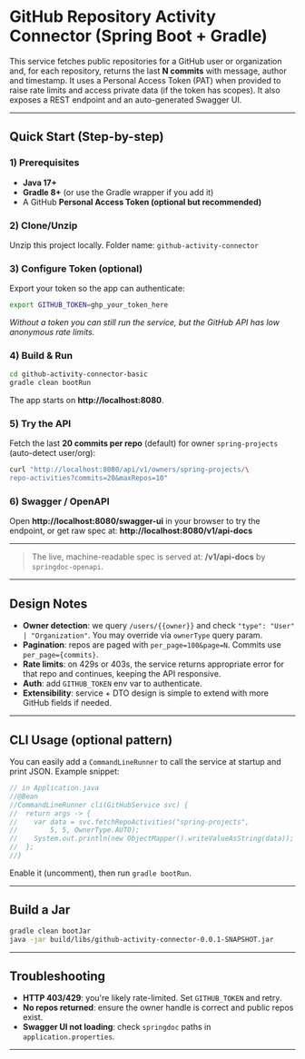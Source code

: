 # GitHub Repository Activity Connector (Spring Boot + Gradle)

This service fetches public repositories for a GitHub user
or organization and, for each repository, returns the last
**N commits** with message, author and timestamp. It uses a
Personal Access Token (PAT) when provided to raise rate
limits and access private data (if the token has scopes).
It also exposes a REST endpoint and an auto-generated
Swagger UI.

---

## Quick Start (Step-by-step)

### 1) Prerequisites
- **Java 17+**
- **Gradle 8+** (or use the Gradle wrapper if you add it)
- A GitHub **Personal Access Token (optional but recommended)**

### 2) Clone/Unzip
Unzip this project locally. Folder name:
`github-activity-connector`

### 3) Configure Token (optional)
Export your token so the app can authenticate:
```bash
export GITHUB_TOKEN=ghp_your_token_here
```
*Without a token you can still run the service, but the
GitHub API has low anonymous rate limits.*

### 4) Build & Run
```bash
cd github-activity-connector-basic
gradle clean bootRun
```
The app starts on **http://localhost:8080**.

### 5) Try the API
Fetch the last **20 commits per repo** (default) for owner
`spring-projects` (auto-detect user/org):
```bash
curl "http://localhost:8080/api/v1/owners/spring-projects/\
repo-activities?commits=20&maxRepos=10"
```

### 6) Swagger / OpenAPI
Open **http://localhost:8080/swagger-ui** in your browser
to try the endpoint, or get raw spec at:
**http://localhost:8080/v1/api-docs**

---

> The live, machine-readable spec is served at:
> **/v1/api-docs** by `springdoc-openapi`.

---

## Design Notes

- **Owner detection**: we query `/users/{{owner}}` and check
  `"type": "User" | "Organization"`. You may override via
  `ownerType` query param.
- **Pagination**: repos are paged with `per_page=100&page=N`.
  Commits use `per_page={commits}`.
- **Rate limits**: on 429s or 403s, the service returns appropriate error for that repo and continues, keeping the API
  responsive.
- **Auth**: add `GITHUB_TOKEN` env var to authenticate.
- **Extensibility**: service + DTO design is simple to extend
  with more GitHub fields if needed.

---

## CLI Usage (optional pattern)

You can easily add a `CommandLineRunner` to call the service
at startup and print JSON. Example snippet:

```java
// in Application.java
//@Bean
//CommandLineRunner cli(GitHubService svc) {
//  return args -> {
//    var data = svc.fetchRepoActivities("spring-projects",
//        5, 5, OwnerType.AUTO);
//    System.out.println(new ObjectMapper().writeValueAsString(data));
//  };
//}
```

Enable it (uncomment), then run `gradle bootRun`.

---
## Build a Jar
```bash
gradle clean bootJar
java -jar build/libs/github-activity-connector-0.0.1-SNAPSHOT.jar
```

---

## Troubleshooting

- **HTTP 403/429**: you're likely rate-limited. Set
  `GITHUB_TOKEN` and retry.
- **No repos returned**: ensure the owner handle is correct
  and public repos exist.
- **Swagger UI not loading**: check `springdoc` paths in
  `application.properties`.

---